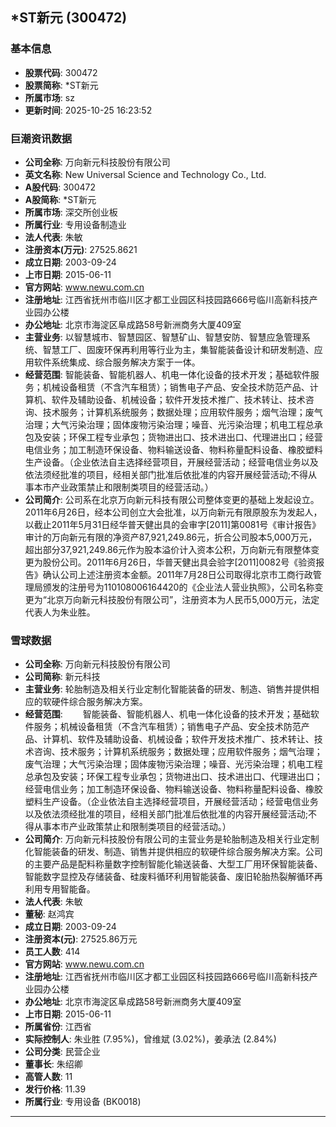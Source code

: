 ## *ST新元 (300472)

### 基本信息

- **股票代码**: 300472
- **股票简称**: *ST新元
- **所属市场**: sz
- **更新时间**: 2025-10-25 16:23:52

### 巨潮资讯数据

- **公司全称**: 万向新元科技股份有限公司
- **英文名称**: New Universal Science and Technology Co., Ltd.
- **A股代码**: 300472
- **A股简称**: *ST新元
- **所属市场**: 深交所创业板
- **所属行业**: 专用设备制造业
- **法人代表**: 朱敏
- **注册资本(万元)**: 27525.8621
- **成立日期**: 2003-09-24
- **上市日期**: 2015-06-11
- **官方网站**: www.newu.com.cn
- **注册地址**: 江西省抚州市临川区才都工业园区科技园路666号临川高新科技产业园办公楼
- **办公地址**: 北京市海淀区阜成路58号新洲商务大厦409室
- **主营业务**: 以智慧城市、智慧园区、智慧矿山、智慧安防、智慧应急管理系统、智慧工厂、固废环保再利用等行业为主，集智能装备设计和研发制造、应用软件系统集成、综合服务解决方案于一体。
- **经营范围**: 智能装备、智能机器人、机电一体化设备的技术开发；基础软件服务；机械设备租赁（不含汽车租赁）；销售电子产品、安全技术防范产品、计算机、软件及辅助设备、机械设备；软件开发技术推广、技术转让、技术咨询、技术服务；计算机系统服务；数据处理；应用软件服务；烟气治理；废气治理；大气污染治理；固体废物污染治理；噪音、光污染治理；机电工程总承包及安装；环保工程专业承包；货物进出口、技术进出口、代理进出口；经营电信业务；加工制造环保设备、物料输送设备、物料称量配料设备、橡胶塑料生产设备。（企业依法自主选择经营项目，开展经营活动；经营电信业务以及依法须经批准的项目，经相关部门批准后依批准的内容开展经营活动;不得从事本市产业政策禁止和限制类项目的经营活动。）
- **公司简介**: 公司系在北京万向新元科技有限公司整体变更的基础上发起设立。2011年6月26日，经本公司创立大会批准，以万向新元有限原股东为发起人，以截止2011年5月31日经华普天健出具的会审字[2011]第0081号《审计报告》审计的万向新元有限的净资产87,921,249.86元，折合公司股本5,000万元，超出部分37,921,249.86元作为股本溢价计入资本公积，万向新元有限整体变更为股份公司。2011年6月26日，华普天健出具会验字[2011]0082号《验资报告》确认公司上述注册资本金额。2011年7月28日公司取得北京市工商行政管理局颁发的注册号为110108006164420的《企业法人营业执照》，公司名称变更为“北京万向新元科技股份有限公司”，注册资本为人民币5,000万元，法定代表人为朱业胜。

### 雪球数据

- **公司全称**: 万向新元科技股份有限公司
- **公司简称**: 新元科技
- **主营业务**: 轮胎制造及相关行业定制化智能装备的研发、制造、销售并提供相应的软硬件综合服务解决方案。
- **经营范围**: 　　智能装备、智能机器人、机电一体化设备的技术开发；基础软件服务；机械设备租赁（不含汽车租赁）；销售电子产品、安全技术防范产品、计算机、软件及辅助设备、机械设备；软件开发技术推广、技术转让、技术咨询、技术服务；计算机系统服务；数据处理；应用软件服务；烟气治理；废气治理；大气污染治理；固体废物污染治理；噪音、光污染治理；机电工程总承包及安装；环保工程专业承包；货物进出口、技术进出口、代理进出口；经营电信业务；加工制造环保设备、物料输送设备、物料称量配料设备、橡胶塑料生产设备。（企业依法自主选择经营项目，开展经营活动；经营电信业务以及依法须经批准的项目，经相关部门批准后依批准的内容开展经营活动;不得从事本市产业政策禁止和限制类项目的经营活动。）
- **公司简介**: 万向新元科技股份有限公司的主营业务是轮胎制造及相关行业定制化智能装备的研发、制造、销售并提供相应的软硬件综合服务解决方案。公司的主要产品是配料称量数字控制智能化输送装备、大型工厂用环保智能装备、智能数字显控及存储装备、硅废料循环利用智能装备、废旧轮胎热裂解循环再利用专用智能备。
- **法人代表**: 朱敏
- **董秘**: 赵鸿宾
- **成立日期**: 2003-09-24
- **注册资本(元)**: 27525.86万元
- **员工人数**: 414
- **官方网站**: www.newu.com.cn
- **注册地址**: 江西省抚州市临川区才都工业园区科技园路666号临川高新科技产业园办公楼
- **办公地址**: 北京市海淀区阜成路58号新洲商务大厦409室
- **上市日期**: 2015-06-11
- **所属省份**: 江西省
- **实际控制人**: 朱业胜 (7.95%)，曾维斌 (3.02%)，姜承法 (2.84%)
- **公司分类**: 民营企业
- **董事长**: 朱绍卿
- **高管人数**: 11
- **发行价格**: 11.39
- **所属行业**: 专用设备 (BK0018)

---